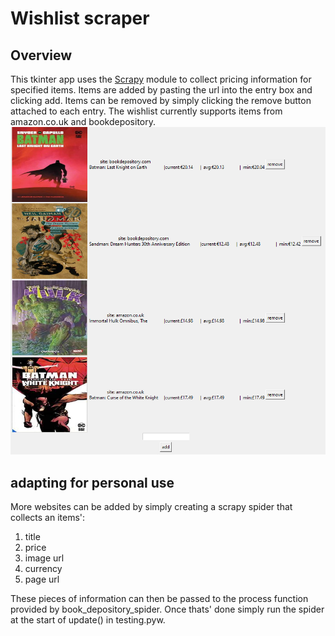# Wishlist scraper

## Overview
This tkinter app uses the [Scrapy](https://scrapy.org/) module to collect pricing information for specified items.
Items are added by pasting the url into the entry box and clicking add.
Items can be removed by simply clicking the remove button attached to each entry.
The wishlist currently supports items from amazon.co.uk and bookdepository.
![image](wishlist.PNG)
## adapting for personal use
More websites can be added by simply creating a scrapy spider that collects an items':
1. title
2. price
3. image url
4. currency
5. page url

These pieces of information can then be passed to the process function provided by book_depository_spider.
Once thats' done simply run the spider at the start of update() in testing.pyw.
